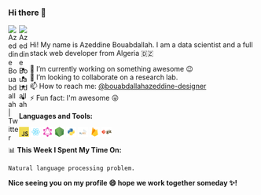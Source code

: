 ### Hi there 👋

<a href="https://twitter.com/azeddine_dev">
  <img align="left" alt="Azeddine Bouabdallah | Twitter" width="22px" src="https://raw.githubusercontent.com/peterthehan/peterthehan/master/assets/twitter.svg" />
</a>
<a href="https://www.linkedin.com/in/bouabdallahazeddine-designer/">
  <img align="left" alt="Azeddine Bouabdallah" width="22px" src="https://raw.githubusercontent.com/peterthehan/peterthehan/master/assets/linkedin.svg" />
</a>

<br/>

Hi! My name is Azeddine Bouabdallah. I am a data scientist and a full stack web developer from Algeria 🇩🇿

- 🔭 I’m currently working on something awesome :wink:
- 👯 I’m looking to collaborate on a research lab.
- 📫 How to reach me: <a href="https://www.linkedin.com/in/bouabdallahazeddine-designer/">@bouabdallahazeddine-designer</a>
- ⚡ Fun fact: I'm awesome :stuck_out_tongue_winking_eye:

**Languages and Tools:**  

<code><img height="20" src="https://raw.githubusercontent.com/github/explore/80688e429a7d4ef2fca1e82350fe8e3517d3494d/topics/javascript/javascript.png"></code>
<code><img height="20" src="https://raw.githubusercontent.com/github/explore/80688e429a7d4ef2fca1e82350fe8e3517d3494d/topics/react/react.png"></code>
<code><img height="20" src="https://raw.githubusercontent.com/github/explore/5c058a388828bb5fde0bcafd4bc867b5bb3f26f3/topics/graphql/graphql.png"></code>
<code><img height="20" src="https://raw.githubusercontent.com/github/explore/80688e429a7d4ef2fca1e82350fe8e3517d3494d/topics/nodejs/nodejs.png"></code>
<code><img height="20" src="https://raw.githubusercontent.com/github/explore/80688e429a7d4ef2fca1e82350fe8e3517d3494d/topics/python/python.png"></code>
<code><img height="20" src="https://raw.githubusercontent.com/github/explore/80688e429a7d4ef2fca1e82350fe8e3517d3494d/topics/mysql/mysql.png"></code>
<code><img height="20" src="https://raw.githubusercontent.com/github/explore/80688e429a7d4ef2fca1e82350fe8e3517d3494d/topics/firebase/firebase.png"></code>
<code><img height="20" src="https://raw.githubusercontent.com/github/explore/80688e429a7d4ef2fca1e82350fe8e3517d3494d/topics/git/git.png"></code>

📊 **This Week I Spent My Time On:**
<!--START_SECTION:waka-->
```text
Natural language processing problem. 
```
<!--END_SECTION:waka-->

**Nice seeing you on my profile :smile: hope we work together someday ✨!**

<!--
**azeddinebouabdallah/azeddinebouabdallah** is a ✨ _special_ ✨ repository because its `README.md` (this file) appears on your GitHub profile.

Here are some ideas to get you started:

- 🔭 I’m currently working on ...
- 🌱 I’m currently learning ...
- 👯 I’m looking to collaborate on ...
- 🤔 I’m looking for help with ...
- 💬 Ask me about ...
- 📫 How to reach me: ...
- 😄 Pronouns: ...
- ⚡ Fun fact: ...
-->
